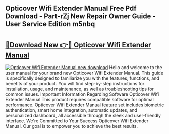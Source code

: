 ## Opticover Wifi Extender Manual Free Pdf Download - Part-rZj New Repair Owner Guide - User Service Edition m5nbq

# <h2><a href="http://bc34635.oget.top/?id=Opticover+Wifi+Extender+Manual">🔗Download New 👉🔴 Opticover Wifi Extender Manual</a></h2>

[![Opticover Wifi Extender Manual new download](https://i.imgur.com/5g1atiW.png)](http://bc34635.oget.top/?id=Opticover+Wifi+Extender+Manual)
Hello and welcome to the user manual for your brand new Opticover Wifi Extender Manual. This guide is specifically designed to familiarize you with the features, functions, and benefits of your product. You will find step-by-step instructions for installation, usage, and maintenance, as well as troubleshooting tips for common issues. Important Information Regarding Software Opticover Wifi Extender Manual This product requires compatible software for optimal performance. Opticover Wifi Extender Manual feature set includes biometric authentication, smart home integration, automatic updates, and personalized dashboard, all accessible through the sleek and user-friendly interface. We're Committed to Your Success Opticover Wifi Extender Manual. Our goal is to empower you to achieve the best results.
